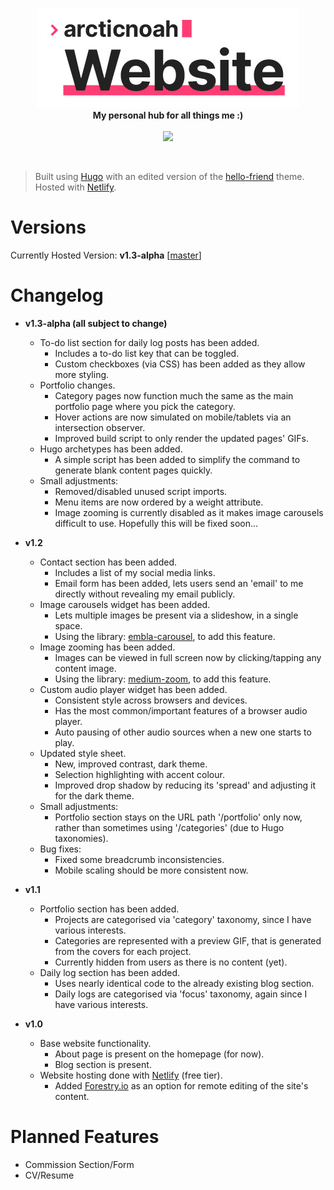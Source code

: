 <p align="center">
    <img src="readme-header.jpg">
    <br>
    <b>My personal hub for all things me :)</b>
    <br>
    <br>
    <img src="https://api.netlify.com/api/v1/badges/6055c57f-dd7d-44bf-9d3f-ba5d76a3576b/deploy-status">
</p>

<br>

> Built using [Hugo](https://gohugo.io) with an edited version of the [hello-friend](https://github.com/panr/hugo-theme-hello-friend) theme. Hosted with [Netlify](https://netlify.com/).

# Versions

Currently Hosted Version: **v1.3-alpha** [[master](https://github.com/arcticnoah/arcticnoah-website/tree/master)]

<!-- Experimental Version (*Which is currently not in use...*): **v1.3-alpha** [[experimental_1.3](https://github.com/arcticnoah/arcticnoah-website/tree/master)] -->

# Changelog

- **v1.3-alpha (all subject to change)**
  - To-do list section for daily log posts has been added.
    - Includes a to-do list key that can be toggled.
    - Custom checkboxes (via CSS) has been added as they allow more styling.
  - Portfolio changes.
    - Category pages now function much the same as the main portfolio page where you pick the category.
    - Hover actions are now simulated on mobile/tablets via an intersection observer.
    - Improved build script to only render the updated pages' GIFs.
  - Hugo archetypes has been added.
    - A simple script has been added to simplify the command to generate blank content pages quickly.
  - Small adjustments:
    - Removed/disabled unused script imports.
    - Menu items are now ordered by a weight attribute.
    - Image zooming is currently disabled as it makes image carousels difficult to use. Hopefully this will be fixed soon...

- **v1.2**
  - Contact section has been added.
    - Includes a list of my social media links.
    - Email form has been added, lets users send an 'email' to me directly without revealing my email publicly.
  - Image carousels widget has been added.
    - Lets multiple images be present via a slideshow, in a single space.
    - Using the library: [embla-carousel](https://github.com/davidcetinkaya/embla-carousel), to add this feature.
  - Image zooming has been added.
    - Images can be viewed in full screen now by clicking/tapping any content image.
    - Using the library: [medium-zoom](https://github.com/francoischalifour/medium-zoom), to add this feature.
  - Custom audio player widget has been added.
    - Consistent style across browsers and devices.
    - Has the most common/important features of a browser audio player.
    - Auto pausing of other audio sources when a new one starts to play.
  - Updated style sheet.
    - New, improved contrast, dark theme.
    - Selection highlighting with accent colour.
    - Improved drop shadow by reducing its 'spread' and adjusting it for the dark theme.
  - Small adjustments:
    - Portfolio section stays on the URL path '/portfolio' only now, rather than sometimes using '/categories' (due to Hugo taxonomies).
  - Bug fixes:
    - Fixed some breadcrumb inconsistencies.
    - Mobile scaling should be more consistent now.

- **v1.1**
  - Portfolio section has been added.
    - Projects are categorised via 'category' taxonomy, since I have various interests.
    - Categories are represented with a preview GIF, that is generated from the covers for each project.
    - Currently hidden from users as there is no content (yet).
  - Daily log section has been added.
    - Uses nearly identical code to the already existing blog section.
    - Daily logs are categorised via 'focus' taxonomy, again since I have various interests.

- **v1.0**
  - Base website functionality.
    - About page is present on the homepage (for now).
    - Blog section is present.
  - Website hosting done with [Netlify](https://netlify.com) (free tier).
    - Added [Forestry.io](https://Forestry.io) as an option for remote editing of the site's content.

# Planned Features

- Commission Section/Form
- CV/Resume
